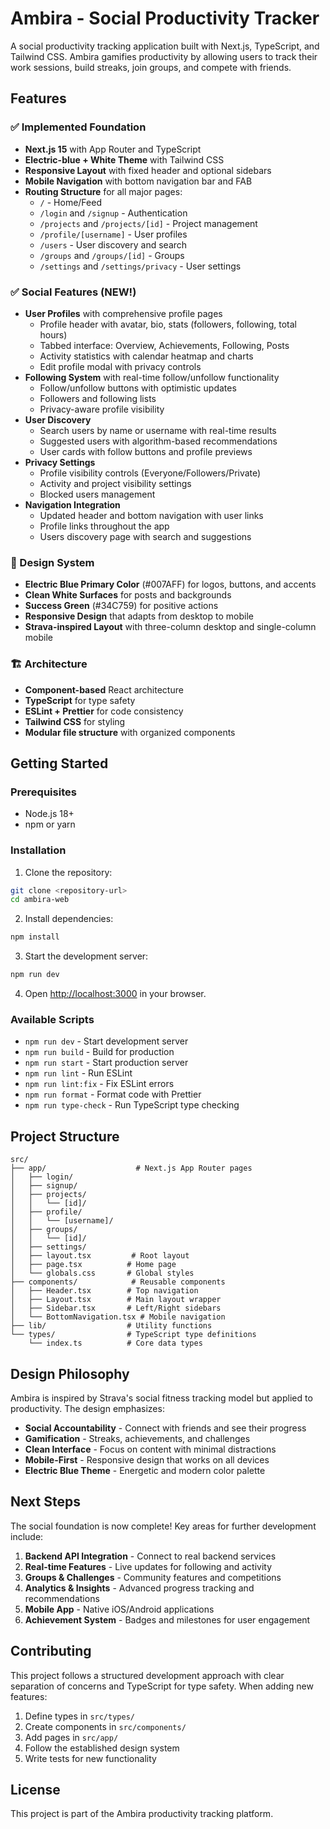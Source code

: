# Ambira - Social Productivity Tracker

A social productivity tracking application built with Next.js, TypeScript, and Tailwind CSS. Ambira gamifies productivity by allowing users to track their work sessions, build streaks, join groups, and compete with friends.

## Features

### ✅ Implemented Foundation
- **Next.js 15** with App Router and TypeScript
- **Electric-blue + White Theme** with Tailwind CSS
- **Responsive Layout** with fixed header and optional sidebars
- **Mobile Navigation** with bottom navigation bar and FAB
- **Routing Structure** for all major pages:
  - `/` - Home/Feed
  - `/login` and `/signup` - Authentication
  - `/projects` and `/projects/[id]` - Project management
  - `/profile/[username]` - User profiles
  - `/users` - User discovery and search
  - `/groups` and `/groups/[id]` - Groups
  - `/settings` and `/settings/privacy` - User settings

### ✅ Social Features (NEW!)
- **User Profiles** with comprehensive profile pages
  - Profile header with avatar, bio, stats (followers, following, total hours)
  - Tabbed interface: Overview, Achievements, Following, Posts
  - Activity statistics with calendar heatmap and charts
  - Edit profile modal with privacy controls
- **Following System** with real-time follow/unfollow functionality
  - Follow/unfollow buttons with optimistic updates
  - Followers and following lists
  - Privacy-aware profile visibility
- **User Discovery** 
  - Search users by name or username with real-time results
  - Suggested users with algorithm-based recommendations
  - User cards with follow buttons and profile previews
- **Privacy Settings**
  - Profile visibility controls (Everyone/Followers/Private)
  - Activity and project visibility settings
  - Blocked users management
- **Navigation Integration**
  - Updated header and bottom navigation with user links
  - Profile links throughout the app
  - Users discovery page with search and suggestions

### 🎨 Design System
- **Electric Blue Primary Color** (#007AFF) for logos, buttons, and accents
- **Clean White Surfaces** for posts and backgrounds
- **Success Green** (#34C759) for positive actions
- **Responsive Design** that adapts from desktop to mobile
- **Strava-inspired Layout** with three-column desktop and single-column mobile

### 🏗️ Architecture
- **Component-based** React architecture
- **TypeScript** for type safety
- **ESLint + Prettier** for code consistency
- **Tailwind CSS** for styling
- **Modular file structure** with organized components

## Getting Started

### Prerequisites
- Node.js 18+ 
- npm or yarn

### Installation

1. Clone the repository:
```bash
git clone <repository-url>
cd ambira-web
```

2. Install dependencies:
```bash
npm install
```

3. Start the development server:
```bash
npm run dev
```

4. Open [http://localhost:3000](http://localhost:3000) in your browser.

### Available Scripts

- `npm run dev` - Start development server
- `npm run build` - Build for production
- `npm run start` - Start production server
- `npm run lint` - Run ESLint
- `npm run lint:fix` - Fix ESLint errors
- `npm run format` - Format code with Prettier
- `npm run type-check` - Run TypeScript type checking

## Project Structure

```
src/
├── app/                    # Next.js App Router pages
│   ├── login/
│   ├── signup/
│   ├── projects/
│   │   └── [id]/
│   ├── profile/
│   │   └── [username]/
│   ├── groups/
│   │   └── [id]/
│   ├── settings/
│   ├── layout.tsx         # Root layout
│   ├── page.tsx          # Home page
│   └── globals.css       # Global styles
├── components/            # Reusable components
│   ├── Header.tsx        # Top navigation
│   ├── Layout.tsx        # Main layout wrapper
│   ├── Sidebar.tsx       # Left/Right sidebars
│   └── BottomNavigation.tsx # Mobile navigation
├── lib/                  # Utility functions
└── types/                # TypeScript type definitions
    └── index.ts          # Core data types
```

## Design Philosophy

Ambira is inspired by Strava's social fitness tracking model but applied to productivity. The design emphasizes:

- **Social Accountability** - Connect with friends and see their progress
- **Gamification** - Streaks, achievements, and challenges
- **Clean Interface** - Focus on content with minimal distractions
- **Mobile-First** - Responsive design that works on all devices
- **Electric Blue Theme** - Energetic and modern color palette

## Next Steps

The social foundation is now complete! Key areas for further development include:

1. **Backend API Integration** - Connect to real backend services
2. **Real-time Features** - Live updates for following and activity
3. **Groups & Challenges** - Community features and competitions
4. **Analytics & Insights** - Advanced progress tracking and recommendations
5. **Mobile App** - Native iOS/Android applications
6. **Achievement System** - Badges and milestones for user engagement

## Contributing

This project follows a structured development approach with clear separation of concerns and TypeScript for type safety. When adding new features:

1. Define types in `src/types/`
2. Create components in `src/components/`
3. Add pages in `src/app/`
4. Follow the established design system
5. Write tests for new functionality

## License

This project is part of the Ambira productivity tracking platform.
